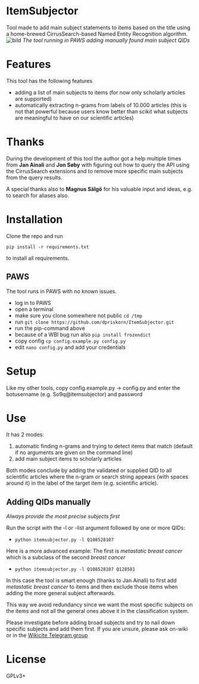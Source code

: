 # ItemSubjector
Tool made to add main subject statements to 
items based on the title using a home-brewed 
CirrusSearch-based Named Entity Recognition algorithm. 
![bild](https://user-images.githubusercontent.com/68460690/133230724-40a610b7-5557-4b2b-b66e-2d80ca89e90d.png)
*The tool running in PAWS adding manually found main subject QIDs*

# Features
This tool has the following features
* adding a list of main subjects to items 
  (for now only scholarly articles are supported)
* automatically extracting n-grams from labels of 10.000 articles 
  (this is not that powerful because users know better than scikit 
  what subjects are meaningful to have on our scientific articles)

# Thanks
During the development of this tool the author got a 
help multiple times from **Jan Ainali** and **Jon Søby**
with figuring out how to query the API using the 
CirrusSearch extensions and to remove more 
specific main subjects from the query results.

A special thanks also to **Magnus Sälgö** for his valuable input 
and ideas, e.g. to search for aliases also.

# Installation
Clone the repo and run

`pip install -r requirements.txt`

to install all requirements.

## PAWS
The tool runs in PAWS with no known 
issues.
* log in to PAWS
* open a terminal
* make sure you clone somewhere not public `cd /tmp`
* run `git clone https://github.com/dpriskorn/ItemSubjector.git`
* run the pip-command above
* because of a WBI bug run also `pip install frozendict`
* copy config `cp config.example.py config.py`
* edit `nano config.py` and add your credentials

# Setup
Like my other tools, copy config.example.py -> 
config.py and enter the botusername 
(e.g. So9q@itemsubjector) and password

# Use
It has 2 modes:
1) automatic finding n-grams and trying to 
   detect items that match (default if no
   arguments are given on the command line)
2) add main subject items to scholarly articles

Both modes conclude by adding the 
validated or supplied QID to all 
scientific articles where the 
n-gram or search string appears (with 
spaces around it) in the label 
of the target item (e.g. scientific article).

## Adding QIDs manually
*Always provide the most precise subjects first*

Run the script with the -l or -list argument followed by one or more QIDs:
* `python itemsubjector.py -l Q108528107`
  
Here is a more advanced example:
The first is *metastatic breast cancer* which is a 
subclass of the second *breast cancer*
* `python itemsubjector.py -l Q108528107 Q128581`

In this case the tool is smart enough 
(thanks to Jan Ainali) to first add 
*metastatic breast cancer* to items 
and then exclude those items when adding the 
more general subject afterwards.

This way we avoid redundancy since we 
want the most specific subjects on the 
items and not 
all the general ones above it in the 
classification system.

Please investigate before adding broad 
subjects and try to nail down specific 
subjects and add them first. If you are 
unsure, please ask on-wiki or in the 
[Wikicite Telegram group](https://meta.wikimedia.org/wiki/Telegram)

# License
GPLv3+
